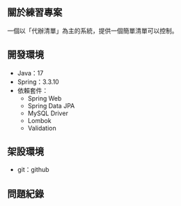 ## 關於練習專案

一個以「代辦清單」為主的系統，提供一個簡單清單可以控制。

## 開發環境
- Java：17
- Spring：3.3.10
- 依賴套件：
  - Spring Web
  - Spring Data JPA
  - MySQL Driver
  - Lombok
  - Validation

## 架設環境
- git：github

## 問題紀錄